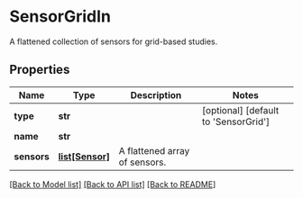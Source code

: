 # SensorGridIn

A flattened collection of sensors for grid-based studies.
## Properties
Name | Type | Description | Notes
------------ | ------------- | ------------- | -------------
**type** | **str** |  | [optional] [default to 'SensorGrid']
**name** | **str** |  | 
**sensors** | [**list[Sensor]**](Sensor.md) | A flattened array of sensors. | 

[[Back to Model list]](../README.md#documentation-for-models) [[Back to API list]](../README.md#documentation-for-api-endpoints) [[Back to README]](../README.md)


